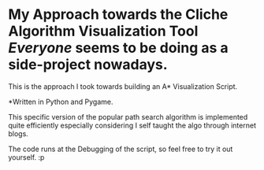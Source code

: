 # My Approach towards the Cliche Algorithm Visualization Tool *Everyone* seems to be doing as a side-project nowadays.


This is the approach I took towards building an A* Visualization Script. 

 *Written in Python and Pygame. 
 
This specific version of the popular path search algorithm is implemented quite efficiently especially considering I self taught the algo through internet blogs.

The code runs at the Debugging of the script, so feel free to try it out yourself. :p 

